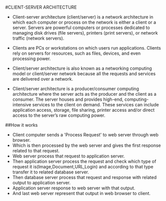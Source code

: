 #CLIENT-SERVER ARCHITECTURE
* Client-server architecture (client/server) is a network architecture in which each computer or process on the network is either a client or a server.
Servers are powerful computers or processes dedicated to managing disk drives (file servers), printers (print servers), or network traffic (network servers).
* Clients are PCs or workstations on which users run applications. Clients rely on servers for resources, such as files, devices, and even processing power.

* Client/server architecture is also known as a networking computing model or client/server network because all the requests and services are delivered over a network.

* Client/server architecture is a producer/consumer computing architecture where the server acts as the producer and the client as a consumer. The server houses and provides high-end, computing-intensive services to the client on demand. These services can include application access, storage, file sharing, printer access and/or direct access to the server’s raw computing power.



##How it works

* Client computer sends a 'Process Request' to web server through web browser.
* Which is then processed by the web server and gives the first response related to that request.
*  Web server process that request to application server.
* Then application server process the request and check which type of request it is(Image,Document,URL,Login) and according to that type transfer it to related database server.
* Then database server process that request and response with related output to application server.
* Application server response to web server with that output.
* And last web server represent that output in web browser to client.


